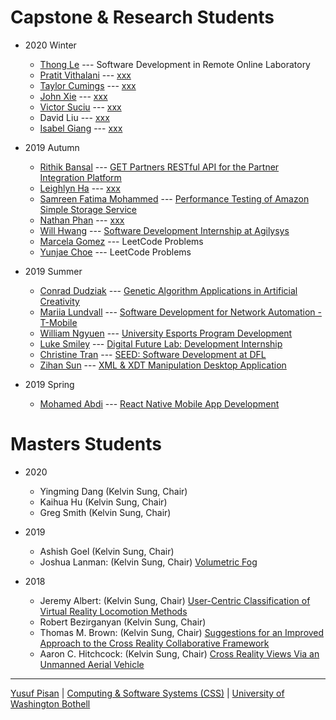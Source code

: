 
# Capstone & Research Students

- 2020 Winter
  - [Thong Le](https://www.linkedin.com/in/thong-le-37a060151/) --- Software Development in Remote Online Laboratory
  - [Pratit Vithalani](https://www.linkedin.com/in/pratit-vithalani/) --- [xxx](./people/pratitvithalani)
  - [Taylor Cumings](https://www.linkedin.com/in/tcumings/) --- [xxx](./people/taylorcumings)
  - [John Xie](https://www.linkedin.com/in/jxie29/) --- [xxx](./people/johnxie)
  - [Victor Suciu](https://www.linkedin.com/in/victorsuciu/) --- [xxx](./people/victorsucio)
  - David Liu --- [xxx](./people/davidliu)
  - [Isabel Giang](https://www.linkedin.com/in/isabel-giang/) --- [xxx](./people/isabelgang)


- 2019 Autumn
  - [Rithik Bansal](https://www.linkedin.com/in/rithikbansal05/) --- [GET Partners RESTful API for the Partner Integration Platform](./people/rithikbansal)
  - [Leighlyn Ha](.) --- [xxx](./people/leighlynha)
  - [Samreen Fatima Mohammed](https://www.linkedin.com/in/samreen-mohammed-6b3492192/) --- [Performance Testing of Amazon Simple Storage Service](./people/samreenmohammed)
  - [Nathan Phan](https://www.linkedin.com/in/nathan-p-033a06112/) --- [xxx](./people/nathanphan)
  - [Will Hwang](https://www.linkedin.com/in/will-hwang/) --- [Software Development Internship at Agilysys](./people/willhwang)
  - [Marcela Gomez](https://www.linkedin.com/in/mgomezuwb/) --- LeetCode Problems
  - [Yunjae Choe](https://www.linkedin.com/in/yunjae-cho/) --- LeetCode Problems
  
- 2019 Summer
  - [Conrad Dudziak](https://www.linkedin.com/in/conrad-dudziak-1a4b1716b/) --- [Genetic Algorithm Applications in Artificial Creativity](./people/conraddudziak)
  - [Mariia Lundvall](https://www.linkedin.com/in/marialundvall/) --- [Software Development for Network Automation - T-Mobile](./people/mariialundvall)
  - [William Ngyuen](https://www.linkedin.com/in/willnguyen18/) --- [University Esports Program Development](./people/williamnguyen)
  - [Luke Smiley](https://www.linkedin.com/in/luke-smiley-7bb111184/) --- [Digital Future Lab: Development Internship](./people/lukesmiley)
  - [Christine Tran](https://www.linkedin.com/in/christine-tran-a0831014a/) --- [SEED: Software Development at DFL](./people/christinetran)
  - [Zihan Sun](https://www.linkedin.com/in/zihan-sun/) --- [XML & XDT Manipulation Desktop Application](./people/zihansun)

  
- 2019 Spring
  - [Mohamed Abdi](https://www.linkedin.com/in/moabdi21/) --- [React Native Mobile App Development](./people/mohamedabdi)



# Masters Students

- 2020
  - Yingming Dang (Kelvin Sung, Chair)
  - Kaihua Hu (Kelvin Sung, Chair)
  - Greg Smith (Kelvin Sung, Chair)
  
- 2019
   - Ashish Goel (Kelvin Sung, Chair)
   - Joshua Lanman:  (Kelvin Sung, Chair) [Volumetric Fog](./people/joshualanman)
   
- 2018
   - Jeremy Albert:  (Kelvin Sung, Chair) [User-Centric Classification of Virtual Reality Locomotion Methods](./people/jeremyalbert)
   - Robert Bezirganyan  (Kelvin Sung, Chair)
   - Thomas M. Brown:  (Kelvin Sung, Chair) [Suggestions for an Improved Approach to the Cross Reality Collaborative Framework](./people/thomasbrown)
   - Aaron C. Hitchcock:  (Kelvin Sung, Chair) [Cross Reality Views Via an Unmanned Aerial Vehicle](./people/aaronhitchcock)

  

***

[Yusuf Pisan](https://pisanorg.github.io/yusuf/) | [Computing & Software Systems (CSS)](https://www.uwb.edu/css) | [University of Washington Bothell](https://www.uwb.edu/)
